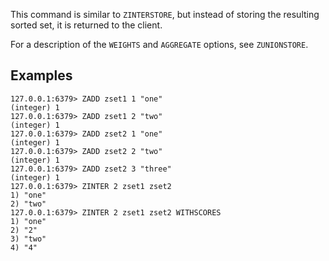 This command is similar to `ZINTERSTORE`, but instead of storing the resulting
sorted set, it is returned to the client.

For a description of the `WEIGHTS` and `AGGREGATE` options, see `ZUNIONSTORE`.

## Examples

```
127.0.0.1:6379> ZADD zset1 1 "one"
(integer) 1
127.0.0.1:6379> ZADD zset1 2 "two"
(integer) 1
127.0.0.1:6379> ZADD zset2 1 "one"
(integer) 1
127.0.0.1:6379> ZADD zset2 2 "two"
(integer) 1
127.0.0.1:6379> ZADD zset2 3 "three"
(integer) 1
127.0.0.1:6379> ZINTER 2 zset1 zset2
1) "one"
2) "two"
127.0.0.1:6379> ZINTER 2 zset1 zset2 WITHSCORES
1) "one"
2) "2"
3) "two"
4) "4"
```
